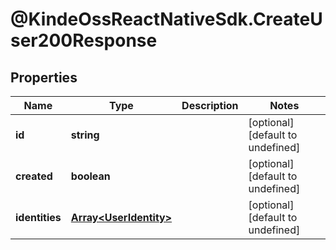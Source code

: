 # @KindeOssReactNativeSdk.CreateUser200Response

## Properties

| Name           | Type                                             | Description | Notes                             |
| -------------- | ------------------------------------------------ | ----------- | --------------------------------- |
| **id**         | **string**                                       |             | [optional] [default to undefined] |
| **created**    | **boolean**                                      |             | [optional] [default to undefined] |
| **identities** | [**Array&lt;UserIdentity&gt;**](UserIdentity.md) |             | [optional] [default to undefined] |
